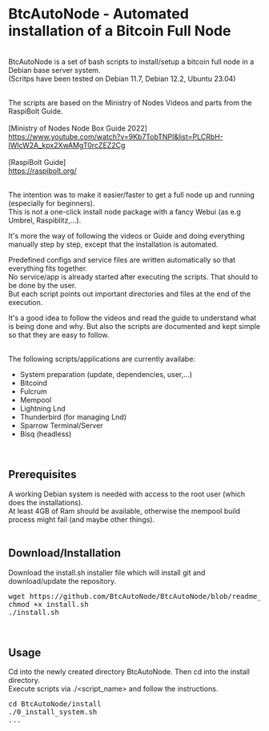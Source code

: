 # BtcAutoNode - Automated installation of a Bitcoin Full Node
<br>
BtcAutoNode is a set of bash scripts to install/setup a bitcoin full node in a Debian base server system.<br>
(Scritps have been tested on Debian 11.7, Debian 12.2, Ubuntu 23.04)<br><br>

The scripts are based on the Ministry of Nodes Videos and parts from the RaspiBolt Guide.<br><br>
[Ministry of Nodes Node Box Guide 2022]<br>
https://www.youtube.com/watch?v=9Kb7TobTNPI&list=PLCRbH-IWlcW2A_kpx2XwAMgT0rcZEZ2Cg<br><br>
[RaspiBolt Guide]<br>
https://raspibolt.org/<br><br>

The intention was to make it easier/faster to get a full node up and running (especially for beginners).<br>
This is not a one-click install node package with a fancy Webui (as e.g Umbrel, Raspiblitz,...).<br>

It's more the way of following the videos or Guide and doing everything manually step by step, except that the installation is automated.<br>

Predefined configs and service files are written automatically so that everything fits together.<br>
No service/app is already started after executing the scripts. That should to be done by the user.<br>
But each script points out important directories and files at the end of the execution.<br>

It's a good idea to follow the videos and read the guide to understand what is being done and why. But also the scripts are documented and kept simple so that they are easy to follow.<br><br>

The following scripts/applications are currently availabe:
- System preparation (update, dependencies, user,...)
- Bitcoind
- Fulcrum
- Mempool
- Lightning Lnd
- Thunderbird (for managing Lnd)
- Sparrow Terminal/Server
- Bisq (headless)
<br>

## Prerequisites
A working Debian system is needed with access to the root user (which does the installations).<br>
At least 4GB of Ram should be available, otherwise the mempool build process might fail (and maybe other things).<br>
<br>

## Download/Installation
Download the install.sh installer file which will install git and download/update the repository.<br>
<pre>
wget https://github.com/BtcAutoNode/BtcAutoNode/blob/readme_updates/install.sh
chmod +x install.sh
./install.sh
</pre>
<br>

## Usage
Cd into the newly created directory BtcAutoNode. Then cd into the install directory.<br>
Execute scripts via ./<script_name> and follow the instructions.<br>
<pre>
cd BtcAutoNode/install
./0_install_system.sh
...
</pre>
<br>


